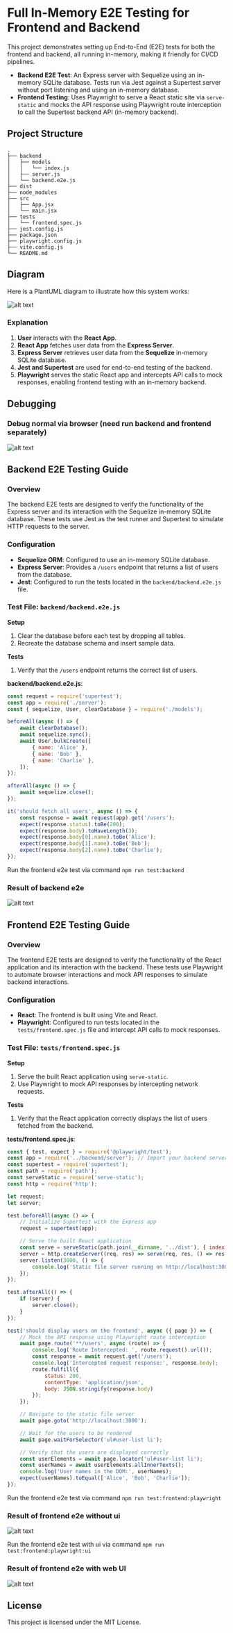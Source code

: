 
# Full In-Memory E2E Testing for Frontend and Backend

This project demonstrates setting up End-to-End (E2E) tests for both the frontend and backend, all running in-memory, making it friendly for CI/CD pipelines.

- **Backend E2E Test**: An Express server with Sequelize using an in-memory SQLite database. Tests run via Jest against a Supertest server without port listening and using an in-memory database.
- **Frontend Testing**: Uses Playwright to serve a React static site via `serve-static` and mocks the API response using Playwright route interception to call the Supertest backend API (in-memory backend).

## Project Structure

```
.
├── backend
│   ├── models
│   │   └── index.js
│   ├── server.js
│   └── backend.e2e.js
├── dist
├── node_modules
├── src
│   ├── App.jsx
│   └── main.jsx
├── tests
│   └── frontend.spec.js
├── jest.config.js
├── package.json
├── playwright.config.js
├── vite.config.js
└── README.md
```

## Diagram

Here is a PlantUML diagram to illustrate how this system works:

![alt text](images/Architecture.png "web app architecture")

### Explanation

1. **User** interacts with the **React App**.
2. **React App** fetches user data from the **Express Server**.
3. **Express Server** retrieves user data from the **Sequelize** in-memory SQLite database.
4. **Jest and Supertest** are used for end-to-end testing of the backend.
5. **Playwright** serves the static React app and intercepts API calls to mock responses, enabling frontend testing with an in-memory backend.


## Debugging

### Debug normal via browser (need run backend and frontend separately)

![alt text](images/Frontend_Debug.png "Debug normal via browser ")
 
## Backend E2E Testing Guide

### Overview

The backend E2E tests are designed to verify the functionality of the Express server and its interaction with the Sequelize in-memory SQLite database. These tests use Jest as the test runner and Supertest to simulate HTTP requests to the server.

### Configuration

- **Sequelize ORM**: Configured to use an in-memory SQLite database.
- **Express Server**: Provides a `/users` endpoint that returns a list of users from the database.
- **Jest**: Configured to run the tests located in the `backend/backend.e2e.js` file.

### Test File: `backend/backend.e2e.js`

**Setup**

1. Clear the database before each test by dropping all tables.
2. Recreate the database schema and insert sample data.

**Tests**

1. Verify that the `/users` endpoint returns the correct list of users.

**backend/backend.e2e.js**:

```javascript
const request = require('supertest');
const app = require('./server');  
const { sequelize, User, clearDatabase } = require('./models');

beforeAll(async () => {
    await clearDatabase();
    await sequelize.sync();
    await User.bulkCreate([
        { name: 'Alice' },
        { name: 'Bob' },
        { name: 'Charlie' },
    ]);
});

afterAll(async () => {
    await sequelize.close();
});

it('should fetch all users', async () => {
    const response = await request(app).get('/users');
    expect(response.status).toBe(200);
    expect(response.body).toHaveLength(3);
    expect(response.body[0].name).toBe('Alice');
    expect(response.body[1].name).toBe('Bob');
    expect(response.body[2].name).toBe('Charlie');
});
```

Run the frontend e2e test via command `npm run test:backend`

### Result of backend e2e

![alt text](images/Backend_Test.png "Run backend e2e")


## Frontend E2E Testing Guide

### Overview

The frontend E2E tests are designed to verify the functionality of the React application and its interaction with the backend. These tests use Playwright to automate browser interactions and mock API responses to simulate backend interactions.

### Configuration

- **React**: The frontend is built using Vite and React.
- **Playwright**: Configured to run tests located in the `tests/frontend.spec.js` file and intercept API calls to mock responses.

### Test File: `tests/frontend.spec.js`

**Setup**

1. Serve the built React application using `serve-static`.
2. Use Playwright to mock API responses by intercepting network requests.

**Tests**

1. Verify that the React application correctly displays the list of users fetched from the backend.

**tests/frontend.spec.js**:

```javascript
const { test, expect } = require('@playwright/test');
const app = require('../backend/server'); // Import your backend server
const supertest = require('supertest');
const path = require('path');
const serveStatic = require('serve-static');
const http = require('http');

let request;
let server;

test.beforeAll(async () => {
    // Initialize Supertest with the Express app
    request = supertest(app); 

    // Serve the built React application
    const serve = serveStatic(path.join(__dirname, '../dist'), { index: ['index.html'] });
    server = http.createServer((req, res) => serve(req, res, () => res.end()));
    server.listen(3000, () => {
        console.log('Static file server running on http://localhost:3000');
    });
});

test.afterAll(() => {
    if (server) {
        server.close();
    }
});

test('should display users on the frontend', async ({ page }) => {
    // Mock the API response using Playwright route interception
    await page.route('**/users', async (route) => {
        console.log('Route Intercepted: ', route.request().url());
        const response = await request.get('/users');
        console.log('Intercepted request response:', response.body);
        route.fulfill({
            status: 200,
            contentType: 'application/json',
            body: JSON.stringify(response.body)
        });
    });

    // Navigate to the static file server
    await page.goto('http://localhost:3000');

    // Wait for the users to be rendered
    await page.waitForSelector('ul#user-list li');

    // Verify that the users are displayed correctly
    const userElements = await page.locator('ul#user-list li');
    const userNames = await userElements.allInnerTexts();
    console.log('User names in the DOM:', userNames);
    expect(userNames).toEqual(['Alice', 'Bob', 'Charlie']);
});
```

Run the frontend e2e test via command `npm run test:frontend:playwright`

### Result of frontend e2e without ui

![alt text](images/Frontend_Test_cli.png " Run frontend e2e without ui")


Run the frontend e2e test with ui via command `npm run test:frontend:playwright:ui`

### Result of frontend e2e with web UI

![alt text](images/FrontEnd_Test.png " Run frontend e2e with ui")


## License

This project is licensed under the MIT License.
